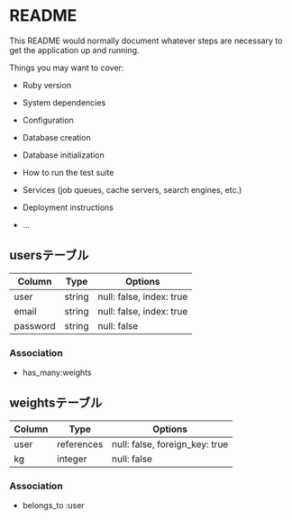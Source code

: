 # README

This README would normally document whatever steps are necessary to get the
application up and running.

Things you may want to cover:

* Ruby version

* System dependencies

* Configuration

* Database creation

* Database initialization

* How to run the test suite

* Services (job queues, cache servers, search engines, etc.)

* Deployment instructions

* ...

## usersテーブル

|Column|Type|Options|
|------|----|-------|
|user|string|null: false, index: true|
|email|string|null: false, index: true|
|password|string|null: false

### Association
- has_many:weights


## weightsテーブル

|Column|Type|Options|
|------|----|-------|
|user|references|null: false, foreign_key: true|
|kg|integer|null: false|

### Association
- belongs_to :user